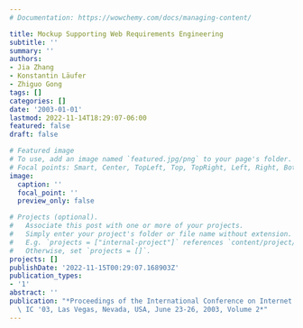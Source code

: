 ```yaml
---
# Documentation: https://wowchemy.com/docs/managing-content/

title: Mockup Supporting Web Requirements Engineering
subtitle: ''
summary: ''
authors:
- Jia Zhang
- Konstantin Läufer
- Zhiguo Gong
tags: []
categories: []
date: '2003-01-01'
lastmod: 2022-11-14T18:29:07-06:00
featured: false
draft: false

# Featured image
# To use, add an image named `featured.jpg/png` to your page's folder.
# Focal points: Smart, Center, TopLeft, Top, TopRight, Left, Right, BottomLeft, Bottom, BottomRight.
image:
  caption: ''
  focal_point: ''
  preview_only: false

# Projects (optional).
#   Associate this post with one or more of your projects.
#   Simply enter your project's folder or file name without extension.
#   E.g. `projects = ["internal-project"]` references `content/project/deep-learning/index.md`.
#   Otherwise, set `projects = []`.
projects: []
publishDate: '2022-11-15T00:29:07.168903Z'
publication_types:
- '1'
abstract: ''
publication: "*Proceedings of the International Conference on Internet Computing,\
  \ IC '03, Las Vegas, Nevada, USA, June 23-26, 2003, Volume 2*"
---
```

